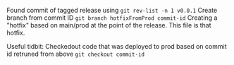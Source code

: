 Found commit of tagged release using
```git rev-list -n 1 v0.0.1```
Create branch from commit ID
```git branch hotfixFromProd commit-id```
Creating a "hotfix" based on main/prod at the point of the release. This file is that hotfix.



Useful tidbit:
Checkedout code that was deployed to prod based on commit id retruned from above
```git checkout commit-id```
